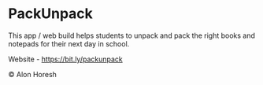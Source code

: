 # PackUnpack
This app / web build helps students to unpack and pack the right books and notepads for their next day in school.

Website - https://bit.ly/packunpack

:copyright: Alon Horesh
